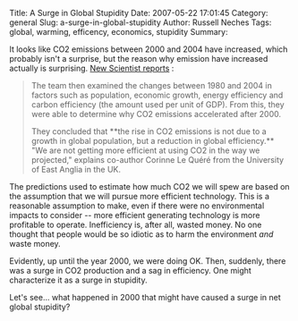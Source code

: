 Title: A Surge in Global Stupidity
Date: 2007-05-22 17:01:45
Category: general
Slug: a-surge-in-global-stupidity
Author: Russell Neches
Tags: global, warming, efficency, economics, stupidity
Summary: 


It looks like CO2 emissions between 2000 and 2004 have increased, which
probably isn't a surprise, but the reason why emission have increased
actually is surprising. [New Scientist
reports](http://environment.newscientist.com/article/dn11899-recent-cosub2sub-rises-exceed-worstcase-scenarios.html)
:

> The team then examined the changes between 1980 and 2004 in factors
> such as population, economic growth, energy efficiency and carbon
> efficiency (the amount used per unit of GDP). From this, they were
> able to determine why CO2 emissions accelerated after 2000.
> <p>
> They concluded that **the rise in CO2 emissions is not due to a growth
> in global population, but a reduction in global efficiency.** "We are
> not getting more efficient at using CO2 in the way we projected,"
> explains co-author Corinne Le Qu&eacute;r&eacute; from the University of East Anglia
> in the UK.

The predictions used to estimate how much CO2 we will spew are based on
the assumption that we will pursue more efficient technology. This is a
reasonable assumption to make, even if there were no environmental
impacts to consider -- more efficient generating technology is more
profitable to operate. Inefficiency is, after all, wasted money. No one
thought that people would be so idiotic as to harm the environment *and*
waste money.

Evidently, up until the year 2000, we were doing OK. Then, suddenly,
there was a surge in CO2 production and a sag in efficiency. One might
characterize it as a surge in stupidity.

Let's see... what happened in 2000 that might have caused a surge in net
global stupidity?
